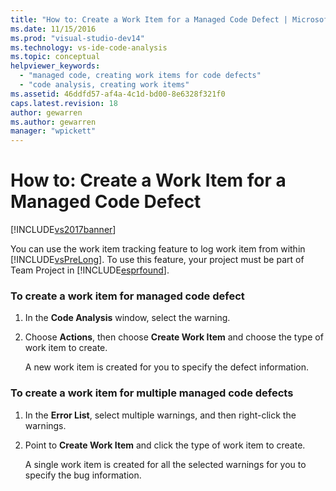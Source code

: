 ```yaml
---
title: "How to: Create a Work Item for a Managed Code Defect | Microsoft Docs"
ms.date: 11/15/2016
ms.prod: "visual-studio-dev14"
ms.technology: vs-ide-code-analysis
ms.topic: conceptual
helpviewer_keywords: 
  - "managed code, creating work items for code defects"
  - "code analysis, creating work items"
ms.assetid: 46ddfd57-af4a-4c1d-bd00-8e6328f321f0
caps.latest.revision: 18
author: gewarren
ms.author: gewarren
manager: "wpickett"
---
```

# How to: Create a Work Item for a Managed Code Defect
[!INCLUDE[vs2017banner](../includes/vs2017banner.md)]

You can use the work item tracking feature to log work item from within [!INCLUDE[vsPreLong](../includes/vsprelong-md.md)]. To use this feature, your project must be part of Team Project in [!INCLUDE[esprfound](../includes/esprfound-md.md)].  
  
### To create a work item for managed code defect  
  
1. In the **Code Analysis** window, select  the warning.  
  
2. Choose **Actions**, then choose **Create Work Item** and choose the type of work item to create.  
  
     A new work item is created for you to specify the defect information.  
  
### To create a work item for multiple managed code defects  
  
1. In the **Error List**, select multiple warnings, and then right-click the warnings.  
  
2. Point to **Create Work Item** and click the type of work item to create.  
  
     A single work item is created for all the selected warnings for you to specify the bug information.
